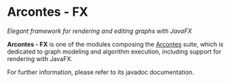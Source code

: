 # Arcontes - FX

*Elegant framework for rendering and editing graphs with JavaFX*


**Arcontes - FX** is one of the modules composing the [Arcontes](https://www.facebook.com/pages/Helios/206962992779275) suite,
which is dedicated to graph modeling and algorithm execution, including support for rendering with JavaFX.

For further information, please refer to its javadoc documentation.
